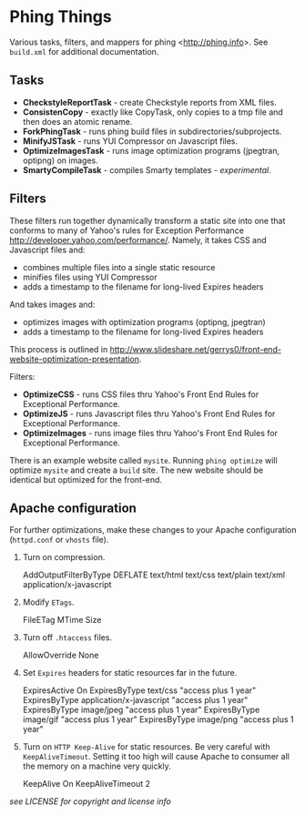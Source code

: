 Phing Things
============


Various tasks, filters, and mappers for phing <<http://phing.info>>. See
`build.xml` for additional documentation.

Tasks
-----

- **CheckstyleReportTask** - create Checkstyle reports from XML files.
- **ConsistenCopy** - exactly like CopyTask, only copies to a tmp file and then does an atomic rename.
- **ForkPhingTask** - runs phing build files in subdirectories/subprojects.
- **MinifyJSTask** - runs YUI Compressor on Javascript files.
- **OptimizeImagesTask** - runs image optimization programs (jpegtran, optipng) on images.
- **SmartyCompileTask** - compiles Smarty templates - _experimental_.

Filters
-------

These filters run together dynamically transform a static site into one
that conforms to many of Yahoo's rules for Exception Performance
<http://developer.yahoo.com/performance/>. Namely, it takes CSS and Javascript
files and:

- combines multiple files into a single static resource
- minifies files using YUI Compressor
- adds a timestamp to the filename for long-lived Expires headers

And takes images and:

- optimizes images with optimization programs (optipng, jpegtran)
- adds a timestamp to the filename for long-lived Expires headers

This process is outlined in
<http://www.slideshare.net/gerrys0/front-end-website-optimization-presentation>.

Filters:

- **OptimizeCSS** - runs CSS files thru Yahoo's Front End Rules for Exceptional Performance.
- **OptimizeJS** - runs Javascript files thru Yahoo's Front End Rules for Exceptional Performance.
- **OptimizeImages** - runs image files thru Yahoo's Front End Rules for Exceptional Performance.

There is an example website called `mysite`. Running `phing optimize` will
optimize `mysite` and create a `build` site. The new website should be
identical but optimized for the front-end.

Apache configuration
--------------------

For further optimizations, make these changes to your Apache configuration
(`httpd.conf` or `vhosts` file). 

1.  Turn on compression.

    AddOutputFilterByType DEFLATE text/html text/css text/plain text/xml application/x-javascript

2.  Modify `ETags`. 

    FileETag MTime Size

3.  Turn off `.htaccess` files.

    AllowOverride None

4.  Set `Expires` headers for static resources far in the future.

    ExpiresActive On
    ExpiresByType text/css "access plus 1 year"
    ExpiresByType application/x-javascript "access plus 1 year"
    ExpiresByType image/jpeg "access plus 1 year"
    ExpiresByType image/gif "access plus 1 year"
    ExpiresByType image/png "access plus 1 year"
    
5.  Turn on `HTTP Keep-Alive` for static resources. Be very careful with
    `KeepAliveTimeout`. Setting it too high will cause Apache to consumer all the
    memory on a machine very quickly.
    
    KeepAlive On
    KeepAliveTimeout 2


_see LICENSE for copyright and license info_
